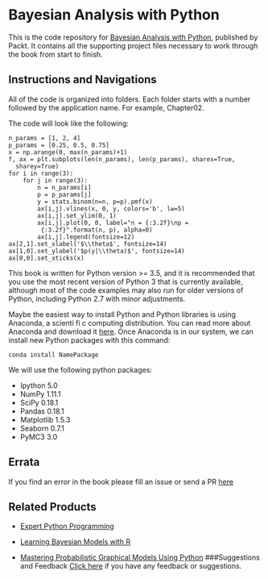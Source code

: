 # Bayesian Analysis with Python

This is the code repository for [Bayesian Analysis with Python](https://www.packtpub.com/big-data-and-business-intelligence/bayesian-analysis-python?utm_source=github&utm_medium=repository&utm_campaign=9781785883804), published by Packt. It contains all the supporting project files necessary to work through the book from start to finish.


## Instructions and Navigations

All of the code is organized into folders. Each folder starts with a number followed by the application name. For example, Chapter02.


The code will look like the following:
```
n_params = [1, 2, 4]
p_params = [0.25, 0.5, 0.75]
x = np.arange(0, max(n_params)+1)
f, ax = plt.subplots(len(n_params), len(p_params), sharex=True, 
  sharey=True)
for i in range(3):
    for j in range(3):
        n = n_params[i]
        p = p_params[j]
        y = stats.binom(n=n, p=p).pmf(x)
        ax[i,j].vlines(x, 0, y, colors='b', lw=5)
        ax[i,j].set_ylim(0, 1)
        ax[i,j].plot(0, 0, label="n = {:3.2f}\np = 
         {:3.2f}".format(n, p), alpha=0)
        ax[i,j].legend(fontsize=12)
ax[2,1].set_xlabel('$\\theta$', fontsize=14)
ax[1,0].set_ylabel('$p(y|\\theta)$', fontsize=14)
ax[0,0].set_xticks(x)
```

This book is written for Python version >= 3.5, and it is recommended that you use 
the most recent version of Python 3 that is currently available, although most of the 
code examples may also run for older versions of Python, including Python 2.7 with 
minor adjustments.

Maybe the easiest way to install Python and Python libraries is using Anaconda, 
a scienti fi c computing distribution. You can read more about Anaconda and 
download it [here](https://www.continuum.io/downloads). Once Anaconda is in 
our system, we can install new Python packages with this command: 

```conda install NamePackage```

We will use the following python packages:

* Ipython 5.0
* NumPy 1.11.1
* SciPy 0.18.1
* Pandas  0.18.1
* Matplotlib 1.5.3
* Seaborn 0.7.1
* PyMC3 3.0

## Errata

If you find an error in the book please fill an issue or send a PR [here](https://github.com/aloctavodia/BAP)

## Related Products
* [Expert Python Programming](https://www.packtpub.com/application-development/expert-python-programming?utm_source=github&utm_medium=repository&utm_campaign=9781847194947)

* [Learning Bayesian Models with R](https://www.packtpub.com/big-data-and-business-intelligence/learning-bayesian-models-r?utm_source=github&utm_medium=repository&utm_campaign=9781783987603)

* [Mastering Probabilistic Graphical Models Using Python](https://www.packtpub.com/big-data-and-business-intelligence/mastering-probabilistic-graphical-models-using-python?utm_source=github&utm_medium=repository&utm_campaign=9781784394684)
###Suggestions and Feedback
[Click here](https://docs.google.com/forms/d/e/1FAIpQLSe5qwunkGf6PUvzPirPDtuy1Du5Rlzew23UBp2S-P3wB-GcwQ/viewform) if you have any feedback or suggestions.
